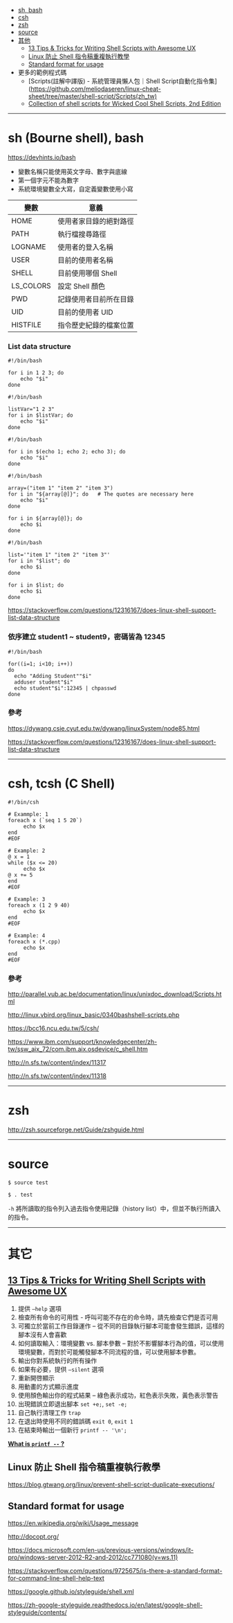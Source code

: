 
* [sh, bash](#sh-bourne-shell-bash)
* [csh](#csh-tcsh-c-shell)
* [zsh](#zsh)
* [source](#source)
* [其他](#其它)
    * [13 Tips & Tricks for Writing Shell Scripts with Awesome UX](#13-tips--tricks-for-writing-shell-scripts-with-awesome-ux)
    * [Linux 防止 Shell 指令稿重複執行教學](#linux-防止-shell-指令稿重複執行教學)
    * [Standard format for usage](#Standard-format-for-usage)
* 更多的範例程式碼
    * [Scripts(註解中譯版) - 系統管理員懶人包｜Shell Script自動化指令集](https://github.com/meliodaseren/linux-cheat-sheet/tree/master/shell-script/Scripts(zh_tw)
    * [Collection of shell scripts for Wicked Cool Shell Scripts, 2nd Edition](https://github.com/meliodaseren/linux-cheat-sheet/tree/master/shell-script/wicked_cool_shell_scripts_2e-master)

---

# sh (Bourne shell), bash

https://devhints.io/bash

* 變數名稱只能使用英文字母、數字與底線
* 第一個字元不能為數字
* 系統環境變數全大寫，自定義變數使用小寫

| 變數 | 意義 |
| --- | --- |
| HOME      | 使用者家目錄的絕對路徑 |
| PATH      | 執行檔搜尋路徑 |
| LOGNAME   | 使用者的登入名稱 |
| USER      | 目前的使用者名稱 |
| SHELL     | 目前使用哪個 Shell |
| LS_COLORS | 設定 Shell 顏色 |
| PWD       | 記錄使用者目前所在目錄 |
| UID       | 目前的使用者 UID |
| HISTFILE  | 指令歷史紀錄的檔案位置 |

### List data structure

```shell
#!/bin/bash

for i in 1 2 3; do
    echo "$i"
done
```

```shell
#!/bin/bash

listVar="1 2 3"
for i in $listVar; do
    echo "$i"
done
```

```shell
#!/bin/bash

for i in $(echo 1; echo 2; echo 3); do
    echo "$i"
done
```

```shell
#!/bin/bash

array=("item 1" "item 2" "item 3")
for i in "${array[@]}"; do   # The quotes are necessary here
    echo "$i"
done

for i in ${array[@]}; do
    echo $i
done
```

```shell
#!/bin/bash

list='"item 1" "item 2" "item 3"'
for i in "$list"; do
    echo $i
done

for i in $list; do
    echo $i
done
```

https://stackoverflow.com/questions/12316167/does-linux-shell-support-list-data-structure

### 依序建立 student1 ~ student9，密碼皆為 12345

```shell
#!/bin/bash

for((i=1; i<10; i++))
do
  echo "Adding Student""$i"
  adduser student"$i"
  echo student"$i":12345 | chpasswd
done
```

### 參考

https://dywang.csie.cyut.edu.tw/dywang/linuxSystem/node85.html

https://stackoverflow.com/questions/12316167/does-linux-shell-support-list-data-structure

---

# csh, tcsh (C Shell)

```shell
#!/bin/csh

# Exammple: 1
foreach x (`seq 1 5 20`)
     echo $x
end
#EOF

# Example: 2
@ x = 1
while ($x <= 20)
     echo $x
@ x += 5
end
#EOF

# Example: 3
foreach x (1 2 9 40)
     echo $x
end
#EOF

# Example: 4
foreach x (*.cpp)
     echo $x
end
#EOF
```

### 參考

http://parallel.vub.ac.be/documentation/linux/unixdoc_download/Scripts.html

http://linux.vbird.org/linux_basic/0340bashshell-scripts.php

https://bcc16.ncu.edu.tw/5/csh/

https://www.ibm.com/support/knowledgecenter/zh-tw/ssw_aix_72/com.ibm.aix.osdevice/c_shell.htm

http://n.sfs.tw/content/index/11317

http://n.sfs.tw/content/index/11318

---

# zsh

http://zsh.sourceforge.net/Guide/zshguide.html

---

# source

```shell
$ source test
```

```shell
$ . test
```

`-h` 將所讀取的指令列入過去指令使用記錄（history list）中，但並不執行所讀入的指令。

---

# 其它

## [13 Tips & Tricks for Writing Shell Scripts with Awesome UX](https://codeburst.io/13-tips-tricks-for-writing-shell-scripts-with-awesome-ux-19a525ae05ae)

1. 提供 `–help` 選項
2. 檢查所有命令的可用性 - 呼叫可能不存在的命令時，請先檢查它們是否可用
3. 可獨立於當前工作目錄運作 – 從不同的目錄執行腳本可能會發生錯誤，這樣的腳本沒有人會喜歡
4. 如何讀取輸入：環境變數 vs. 腳本參數 – 對於不影響腳本行為的值，可以使用環境變數，而對於可能觸發腳本不同流程的值，可以使用腳本參數。
5. 輸出你對系統執行的所有操作
6. 如果有必要，提供 `–silent` 選項
7. 重新開啓顯示
8. 用動畫的方式顯示進度
9. 使用顏色輸出你的程式結果 – 綠色表示成功，紅色表示失敗，黃色表示警告
10. 出現錯誤立即退出腳本 `set +e;`, `set -e;`
11. 自己執行清理工作 `trap`
12. 在退出時使用不同的錯誤碼 `exit 0`, `exit 1`
13. 在結束時輸出一個新行 `printf -- '\n';`

[**What is `printf --` ?**](https://unix.stackexchange.com/questions/22764/dashes-in-printf)

## Linux 防止 Shell 指令稿重複執行教學

https://blog.gtwang.org/linux/prevent-shell-script-duplicate-executions/

## Standard format for usage

https://en.wikipedia.org/wiki/Usage_message

http://docopt.org/

https://docs.microsoft.com/en-us/previous-versions/windows/it-pro/windows-server-2012-R2-and-2012/cc771080(v=ws.11)

https://stackoverflow.com/questions/9725675/is-there-a-standard-format-for-command-line-shell-help-text

https://google.github.io/styleguide/shell.xml

https://zh-google-styleguide.readthedocs.io/en/latest/google-shell-styleguide/contents/
